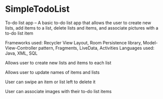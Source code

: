 # SimpleTodoList

To-do list app – A basic to-do list app that allows the user to create new lists, add items to a list, delete lists and items, and associate pictures with a to-do list item

Frameworks used: Recycler View Layout, Room Persistence library, Model-View-Controller pattern, Fragments, LiveData, Activities 
Languages used: Java, XML, SQL

Allows user to create new lists and items to each list

Allows user to update names of items and lists

User can swipe an item or list left to delete it

User can associate images with their to-do list items




